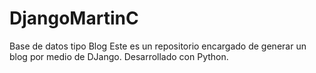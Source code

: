 # DjangoMartinC
Base de datos tipo Blog 
Este es un repositorio encargado de generar un blog por medio de DJango. Desarrollado con Python.
